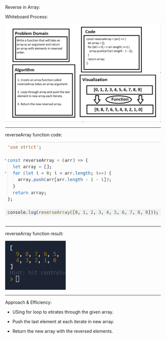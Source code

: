 Reverse in Array:

Whiteboard Process:

![](./Screenshot_33.png)

***

reverseArray function code:

![](./Screenshot_31.png)

***

reverseArray function result:

![](./Screenshot_32.png)

***

Approach & Efficiency:

* USing for loop to etirates through the given array.

* Push the last element at each iterate in new array.

* Return the new array with the reversed elements.
